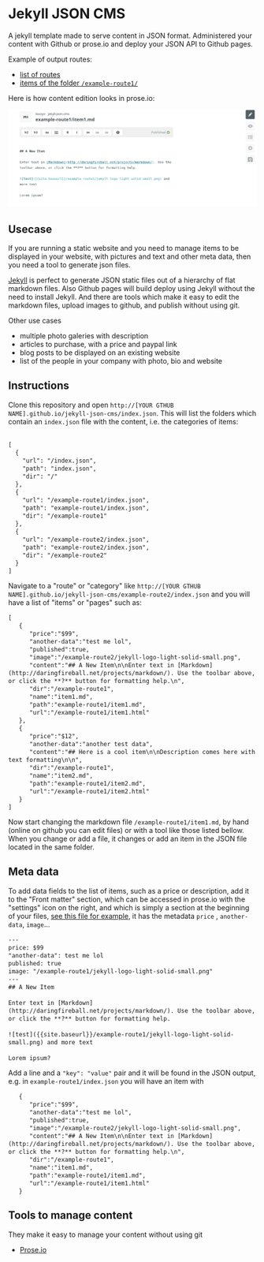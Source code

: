 # Jekyll JSON CMS

A jekyll template made to serve content in JSON format. Administered your content with Github or prose.io and deploy your JSON API to Github pages.

Example of output routes: 

* [list of routes](http://lexoyo.me/jekyll-json-cms/index.json)
* [items of the folder `/example-route1/`](http://lexoyo.me/jekyll-json-cms/example-route1/index.json)

Here is how content edition looks in prose.io:

![Content edition in prose.io](screenshots/prose.io-1.png)

## Usecase

If you are running a static website and you need to manage items to be displayed in your website, with pictures and text and other meta data, then you need a tool to generate json files.

[Jekyll](https://jekyllrb.com/) is perfect to generate JSON static files out of a hierarchy of flat markdown files. Also Github pages will build deploy using Jekyll without the need to install Jekyll. And there are tools which make it easy to edit the markdown files, upload images to github, and publish without using git.

Other use cases

* multiple photo galeries with description
* articles to purchase, with a price and paypal link
* blog posts to be displayed on an existing website
* list of the people in your company with photo, bio and website

## Instructions

Clone this repository and open `http://[YOUR GTHUB NAME].github.io/jekyll-json-cms/index.json`. This will list the folders which contain an `index.json` file with the content, i.e. the categories of items:

```

[
  {
    "url": "/index.json",
    "path": "index.json",
    "dir": "/"
  },
  {
    "url": "/example-route1/index.json",
    "path": "example-route1/index.json",
    "dir": "/example-route1"
  },
  {
    "url": "/example-route2/index.json",
    "path": "example-route2/index.json",
    "dir": "/example-route2"
  }
]
```

Navigate to a "route" or "category" like `http://[YOUR GTHUB NAME].github.io/jekyll-json-cms/example-route2/index.json` and you will have a list of "items" or "pages" such as:

```
[
   {
      "price":"$99",
      "another-data":"test me lol",
      "published":true,
      "image":"/example-route2/jekyll-logo-light-solid-small.png",
      "content":"## A New Item\n\nEnter text in [Markdown](http://daringfireball.net/projects/markdown/). Use the toolbar above, or click the **?** button for formatting help.\n",
      "dir":"/example-route1",
      "name":"item1.md",
      "path":"example-route1/item1.md",
      "url":"/example-route1/item1.html"
   },
   {
      "price":"$12",
      "another-data":"another test data",
      "content":"## Here is a cool item\n\nDescription comes here with text formatting\n\n",
      "dir":"/example-route1",
      "name":"item2.md",
      "path":"example-route1/item2.md",
      "url":"/example-route1/item2.html"
   }
]
```

Now start changing the markdown file `/example-route1/item1.md`, by hand (online on github you can edit files) or with a tool like those listed bellow. When you change or add a file, it changes or add an item in the JSON file located in the same folder.

## Meta data

To add data fields to the list of items, such as a price or description, add it to the "Front matter" section, which can be accessed in prose.io with the "settings" icon on the right, and which is simply a section at the beginning of your files, [see this file for example](https://raw.githubusercontent.com/lexoyo/jekyll-json-cms/gh-pages/example-route1/item1.md), it has the metadata `price` , `another-data`, `image`... 

```
---
price: $99
"another-data": test me lol
published: true
image: "/example-route1/jekyll-logo-light-solid-small.png"
---
## A New Item

Enter text in [Markdown](http://daringfireball.net/projects/markdown/). Use the toolbar above, or click the **?** button for formatting help.

![test]({{site.baseurl}}/example-route1/jekyll-logo-light-solid-small.png) and more text

Lorem ipsum?
```
Add a line and a `"key": "value"` pair and it will be found in the JSON output, e.g. in `example-route1/index.json` you will have an item with 

```
   {
      "price":"$99",
      "another-data":"test me lol",
      "published":true,
      "image":"/example-route2/jekyll-logo-light-solid-small.png",
      "content":"## A New Item\n\nEnter text in [Markdown](http://daringfireball.net/projects/markdown/). Use the toolbar above, or click the **?** button for formatting help.\n",
      "dir":"/example-route1",
      "name":"item1.md",
      "path":"example-route1/item1.md",
      "url":"/example-route1/item1.html"
   }
```

## Tools to manage content

They make it easy to manage your content without using git

* [Prose.io](http://prose.io/)
